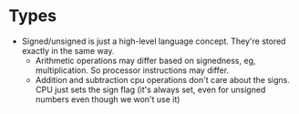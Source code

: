 # Types
* Signed/unsigned is just a high-level language concept. They're stored exactly in the same way.
    * Arithmetic operations may differ based on signedness, eg, multiplication. So processor instructions may differ.
    * Addition and subtraction cpu operations don't care about the signs. CPU just sets the sign flag (it's always set, even for unsigned numbers even though we won't use it)
